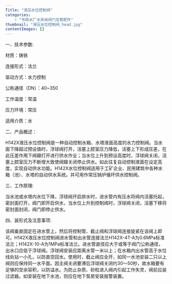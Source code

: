```yaml
---
Title: "液压水位控制阀"
categories:
    - "市政水厂水系统阀门及管配件"
thumbnail: "液压水位控制阀_head.jpg"
contentImages: []
---
```

一、技术参数:

材质：铸铁

连接形式：法兰

驱动方式：水力控制

公称通径（DN）：40\~350

工作温度：常温

压力环境：常压

适用介质：水

二、产品概述：

H142X液压水位控制阀是一种自动控制水箱、水塔液面高度的水力控制阀。当水面下降超过预设值时，浮球阀打开，活塞上腔室压力降低，活塞上下形成压差，在此压差作用下阀瓣打开进行供水作业；当水位上升到预设高度时，浮球阀关闭，活塞上腔室压力不断增大致使阀瓣关闭停止供水。如此往复自动控制液面在设定高度，实现自动供水功能。H142X水位控制阀适用于工矿企业、民用建筑中各种水箱（池）、水塔的自动供水系统。并可用作常压锅炉循环供水控制阀。

三、工作原理:

当水池或水塔内水位下降，浮球阀开启排水时，进水管内有压水将阀内活塞托起，密封面打开，阀门即开启供水，当水位上升到控制阀时，浮球阀关闭，活塞下移将密封面封闭，阀门即停止供水。

四、装形式及注意事项:

该阀垂直固定在进水管上，然后将控制管、截止阀和浮球阀连接旋紧在该阀上即可。H142X液压水位控制阀进水管和出水管连接法兰H142X-4T-A为0.6MPa标准法兰；H142X-10-A为1MPa标准法兰。进水管直径应大于或等于阀门公称通径，出水口应低于浮球阀。浮球阀安装应距离水管一米以上；在水箱内出水管高于水位线处钻一小孔，以防直空回水。使用时，截止阀应全开，如同一水池安装二只以上阀则应保持同一水平面。因主阀关闭要滞后浮球阀关闭约30～50秒，故水箱要有足够的空余容积，以防溢水。为防止杂质、砂粒进入阀内引起工作失灵，阀前应装过滤器。如安装在地下水池，则应在地下泵房安装报警装置。


